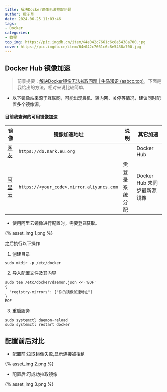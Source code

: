 ```yaml
---
title: 解决Docker镜像无法拉取问题
author: 橙子草
date: 2024-06-25 11:03:46
tags:
- Docker
categories: 
- 教程
top_img: https://pic.imgdb.cn/item/64e042c7661c6c8e5438a700.jpg
cover: https://pic.imgdb.cn/item/64e042c7661c6c8e5438a700.jpg
---
```


##  Docker Hub 镜像加速

> 前景提要：[解决Docker镜像无法拉取问题 | 牛马知识 (aabcc.top)](https://www.aabcc.top/archives/m7NPfx1D)，下面是我给出的方法，相对来说比较简单。

- 以下镜像站来源于互联网，可能出现宕机、转内网、关停等情况，建议同时配置多个镜像源。

#### 目前我查询的可用镜像加速

| 镜像                                                         | 镜像加速地址                              | 说明            | 其它加速                    |
| ------------------------------------------------------------ | ----------------------------------------- | --------------- | --------------------------- |
| [网友](https://gitee.com/link?target=https%3A%2F%2Fdo.nark.eu.org) | `https://do.nark.eu.org`                  |                 | Docker Hub                  |
| [阿里云](https://gitee.com/link?target=https%3A%2F%2Fcr.console.aliyun.com%2F) | `https://<your_code>.mirror.aliyuncs.com` | 需登录 系统分配 | Docker Hub 未同步最新源镜像 |

- 使用阿里云镜像进行配置时，需要登录获取。

{% asset_img 1.png %}

之后执行以下操作

1. 创建目录

```shell
sudo mkdir -p /etc/docker
```

2. 导入配置文件及其内容

```shell
sudo tee /etc/docker/daemon.json <<-'EOF'
{
  "registry-mirrors": ["你的镜像加速地址"]
}
EOF
```

3. 重启服务

```shell
sudo systemctl daemon-reload
sudo systemctl restart docker
```

## 配置前后对比

- 配置前:拉取镜像失败,显示连接被拒绝

{% asset_img 2.png %}

- 配置后:可成功拉取镜像

{% asset_img 3.png %}
